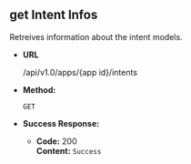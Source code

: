 **get Intent Infos**
----
  Retreives information about the intent models.

* **URL**

  /api/v1.0/apps/{app id}/intents

* **Method:**

  `GET`


* **Success Response:**

  * **Code:** 200 <br />
    **Content:** `Success`
        